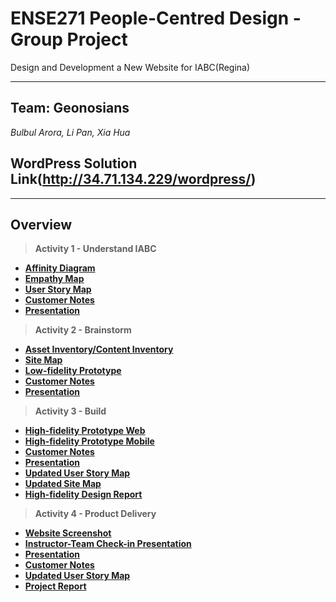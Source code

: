 # ENSE271 People-Centred Design - Group Project 
Design and Development a New Website for IABC(Regina)

---

## Team: Geonosians
*Bulbul Arora,*     *Li Pan,*    *Xia Hua* 

## WordPress Solution Link(http://34.71.134.229/wordpress/)
---

## Overview
> **Activity 1 - Understand IABC**
- [**Affinity Diagram**](https://github.com/panli200/ENSE271-Project/tree/main/Affinity%20Diagram)
- [**Empathy Map**](https://github.com/panli200/ENSE271-Project/tree/main/Empathy%20Map)
- [**User Story Map**](https://github.com/panli200/ENSE271-GroupProject/blob/main/User%20Story%20Map/UserStoryMap.png)
- [**Customer Notes**](https://github.com/panli200/ENSE271-GroupProject/blob/main/Customer%20Notes/Customer%20Notes%20-%20IABC.pdf)
- [**Presentation**](https://github.com/panli200/ENSE271-GroupProject/blob/main/Presentation/Activity%231%20presentation.pdf)

> **Activity 2 - Brainstorm**
- [**Asset Inventory/Content Inventory**](https://github.com/panli200/ENSE271-GroupProject/blob/main/Asset%20Inventory/Asset_Inventory_IABC_Regina.pdf)
- [**Site Map**](https://github.com/panli200/ENSE271-GroupProject/tree/main/Site%20Map)
- [**Low-fidelity Prototype**](https://github.com/panli200/ENSE271-GroupProject/tree/main/Low-fidelity%20Prototype)
- [**Customer Notes**](https://github.com/panli200/ENSE271-GroupProject/blob/main/Customer%20Notes/Activity%232%20Customer%20Notes%20-%20IABC.pdf)
- [**Presentation**](https://github.com/panli200/ENSE271-GroupProject/blob/main/Presentation/Activity%232%20Presentation.pdf)

> **Activity 3 - Build**
- [**High-fidelity Prototype Web**](https://github.com/panli200/ENSE271-GroupProject/blob/main/High-Fidelity%20Prototype/High_Fidelity_Prototype_Web.pdf)
- [**High-fidelity Prototype Mobile**](https://github.com/panli200/ENSE271-GroupProject/blob/main/High-Fidelity%20Prototype/High_Fidelity_Prototype_Mobile.pdf)
- [**Customer Notes**](https://github.com/panli200/ENSE271-GroupProject/blob/main/Customer%20Notes/Activity%233%20Customer%20Notes%20-%20IABC.pdf)
- [**Presentation**](https://github.com/panli200/ENSE271-GroupProject/blob/main/Presentation/Activity%233%20Presentation.pdf)
- [**Updated User Story Map**](https://github.com/panli200/ENSE271-GroupProject/blob/main/User%20Story%20Map/Updated_UserStoryMap_version3.PNG)
- [**Updated Site Map**](https://github.com/panli200/ENSE271-GroupProject/blob/main/Site%20Map/Updated_SiteMap.pdf)
- [**High-fidelity Design Report**](https://github.com/panli200/ENSE271-GroupProject/blob/main/High-Fidelity%20Prototype/High_Fidelity_design_report.pdf)

> **Activity 4 - Product Delivery**
- [**Website Screenshot**]()
- [**Instructor-Team Check-in Presentation**](https://github.com/panli200/ENSE271-GroupProject/blob/main/Presentation/Instructor_team%20check-in.pdf)
- [**Presentation**](https://github.com/panli200/ENSE271-GroupProject/blob/main/Presentation/Activity%234%20Presentation.pdf)
- [**Customer Notes**]()
- [**Updated User Story Map**]()
- [**Project Report**]()

